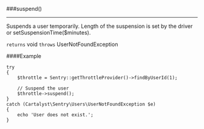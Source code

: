 <a id="suspend"></a>
###suspend()

----------

Suspends a user temporarily. Length of the suspension is set by the driver or setSuspensionTime($minutes).

`returns` void
`throws`  UserNotFoundException

####Example

	try
	{
		$throttle = Sentry::getThrottleProvider()->findByUserId(1);

		// Suspend the user
		$throttle->suspend();
	}
	catch (Cartalyst\Sentry\Users\UserNotFoundException $e)
	{
		echo 'User does not exist.';
	}
